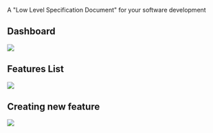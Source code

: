 A "Low Level Specification Document" for your software development

## Dashboard
![](https://attachment.outlook.office.net/owa/Dhamodharan.Rajamanikam@Symphonysummit.com/service.svc/s/GetFileAttachment?id=AAMkADA3MmUyN2NmLWNkOTctNGVkMS04NDUzLTFhNWE4MjNjMjcwNABGAAAAAABrtKrZG9nqQY808WPo273wBwAAgpdXORfiSIDCI%2B4DTx5%2FAAAAAAEJAAAAgpdXORfiSIDCI%2B4DTx5%2FAAAsnfcRAAABEgAQABrUGwyjymFGoGaWqpA6yhw%3D&X-OWA-CANARY=WjYidR4K10WEnfEZqBV-yZDrUGidV9MY3rzcPnXWPU7uh14H5LhqnycgwHkQXAomrIH9qVJqEPg.&token=3e37ab5d-0e80-4fb0-bac0-4a02ad08bd35&owa=outlook.office.com)

## Features List
![](https://attachment.outlook.office.net/owa/Dhamodharan.Rajamanikam@Symphonysummit.com/service.svc/s/GetFileAttachment?id=AAMkADA3MmUyN2NmLWNkOTctNGVkMS04NDUzLTFhNWE4MjNjMjcwNABGAAAAAABrtKrZG9nqQY808WPo273wBwAAgpdXORfiSIDCI%2B4DTx5%2FAAAAAAEJAAAAgpdXORfiSIDCI%2B4DTx5%2FAAAsnfcRAAABEgAQADDI7HR33dhPlWEkM8J6fcA%3D&X-OWA-CANARY=WjYidR4K10WEnfEZqBV-yZDrUGidV9MY3rzcPnXWPU7uh14H5LhqnycgwHkQXAomrIH9qVJqEPg.&token=3e37ab5d-0e80-4fb0-bac0-4a02ad08bd35&owa=outlook.office.com)

## Creating new feature
![](https://attachment.outlook.office.net/owa/Dhamodharan.Rajamanikam@Symphonysummit.com/service.svc/s/GetFileAttachment?id=AAMkADA3MmUyN2NmLWNkOTctNGVkMS04NDUzLTFhNWE4MjNjMjcwNABGAAAAAABrtKrZG9nqQY808WPo273wBwAAgpdXORfiSIDCI%2B4DTx5%2FAAAAAAEJAAAAgpdXORfiSIDCI%2B4DTx5%2FAAAsnfcRAAABEgAQAIxDa5Ljl%2FhKolJX8EmoUR0%3D&X-OWA-CANARY=WjYidR4K10WEnfEZqBV-yZDrUGidV9MY3rzcPnXWPU7uh14H5LhqnycgwHkQXAomrIH9qVJqEPg.&token=3e37ab5d-0e80-4fb0-bac0-4a02ad08bd35&owa=outlook.office.com)
